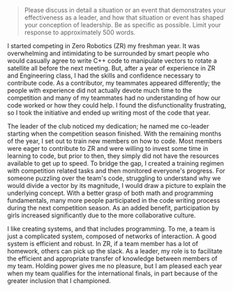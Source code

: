 > Please discuss in detail a situation or an event that demonstrates your effectiveness as a leader, and how that situation or event has shaped your conception of leadership.
  Be as specific as possible. Limit your response to approximately 500 words. 

I started competing in Zero Robotics (ZR) my freshman year. It was overwhelming and intimidating to be surrounded by smart
people who would casually agree to write C++ code to manipulate vectors to rotate a satellite
all before the next meeting.
But, after a year of experience in ZR and Engineering class, I had the skills and confidence necessary to
contribute code. As a contributor, my teammates appeared differently; 
the people with experience did not actually devote much time to the competition 
and many of my teammates had no understanding of how our code worked or how they could help.
I found the disfunctionality frustrating, so I took the initiative and ended up writing most of the code that year.

The leader of the club noticed my dedication; he named me co-leader starting when the competition
season finished. With the remaining months of the year, I set out to train new members
on how to code. Most members were eager to contribute to ZR and were willing to invest some time in
learning to code, but prior to then, they simply did not have the resources available to get up
to speed. To bridge the gap, I created a training regimen with competition related tasks and then
monitored everyone's progress. For someone puzzling over the team's code, struggling to understand why we
would divide a vector by its magnitude, I would draw a picture to explain the underlying concept.
With a better grasp of both math and programming fundamentals, many more people participated in the 
code writing process during the next competition season. As an added benefit, participation by girls increased
significantly due to the more collaborative culture.

I like creating systems, and that includes programming. To me, a team is just a complicated
system, composed of networks of interaction.
A good system is efficient and robust. In ZR, if a team member has a lot of homework, others
can pick up the slack. As a leader, my role is to facilitate the efficient and appropriate
transfer of knowledge between members of my team. Holding power gives me no pleasure, but I am
pleased each year when my team qualifies for the international finals, in part because of the greater inclusion
that I championed.

